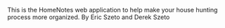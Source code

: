 This is the HomeNotes web application to help make your house hunting process more organized.
By Eric Szeto and Derek Szeto